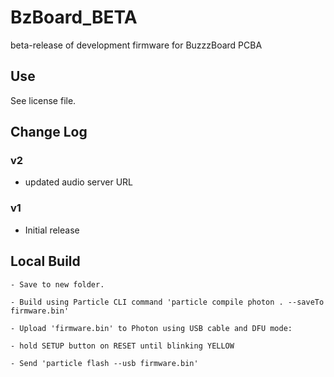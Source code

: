 # BzBoard_BETA
beta-release of development firmware for BuzzzBoard PCBA


## Use

See license file.


## Change Log

### v2
  - updated audio server URL
### v1
  - Initial release



## Local Build

    - Save to new folder.

    - Build using Particle CLI command 'particle compile photon . --saveTo firmware.bin'

    - Upload 'firmware.bin' to Photon using USB cable and DFU mode:

    - hold SETUP button on RESET until blinking YELLOW

    - Send 'particle flash --usb firmware.bin'

